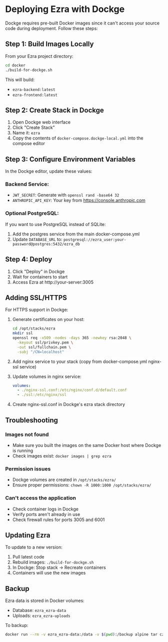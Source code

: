 # Deploying Ezra with Dockge

Dockge requires pre-built Docker images since it can't access your source code during deployment. Follow these steps:

## Step 1: Build Images Locally

From your Ezra project directory:

```bash
cd docker
./build-for-dockge.sh
```

This will build:
- `ezra-backend:latest`
- `ezra-frontend:latest`

## Step 2: Create Stack in Dockge

1. Open Dockge web interface
2. Click "Create Stack"
3. Name it: `ezra`
4. Copy the contents of `docker-compose.dockge-local.yml` into the compose editor

## Step 3: Configure Environment Variables

In the Dockge editor, update these values:

### Backend Service:
- `JWT_SECRET`: Generate with `openssl rand -base64 32`
- `ANTHROPIC_API_KEY`: Your key from https://console.anthropic.com

### Optional PostgreSQL:
If you want to use PostgreSQL instead of SQLite:
1. Add the postgres service from the main docker-compose.yml
2. Update `DATABASE_URL` to: `postgresql://ezra_user:your-password@postgres:5432/ezra_db`

## Step 4: Deploy

1. Click "Deploy" in Dockge
2. Wait for containers to start
3. Access Ezra at http://your-server:3005

## Adding SSL/HTTPS

For HTTPS support in Dockge:

1. Generate certificates on your host:
   ```bash
   cd /opt/stacks/ezra
   mkdir ssl
   openssl req -x509 -nodes -days 365 -newkey rsa:2048 \
     -keyout ssl/privkey.pem \
     -out ssl/fullchain.pem \
     -subj "/CN=localhost"
   ```

2. Add nginx service to your stack (copy from docker-compose.yml nginx-ssl service)

3. Update volumes in nginx service:
   ```yaml
   volumes:
     - ./nginx-ssl.conf:/etc/nginx/conf.d/default.conf
     - ./ssl:/etc/nginx/ssl
   ```

4. Create nginx-ssl.conf in Dockge's ezra stack directory

## Troubleshooting

### Images not found
- Make sure you built the images on the same Docker host where Dockge is running
- Check images exist: `docker images | grep ezra`

### Permission issues
- Dockge volumes are created in `/opt/stacks/ezra/`
- Ensure proper permissions: `chown -R 1000:1000 /opt/stacks/ezra/`

### Can't access the application
- Check container logs in Dockge
- Verify ports aren't already in use
- Check firewall rules for ports 3005 and 6001

## Updating Ezra

To update to a new version:

1. Pull latest code
2. Rebuild images: `./build-for-dockge.sh`
3. In Dockge: Stop stack → Recreate containers
4. Containers will use the new images

## Backup

Ezra data is stored in Docker volumes:
- Database: `ezra_ezra-data`
- Uploads: `ezra_ezra-uploads`

To backup:
```bash
docker run --rm -v ezra_ezra-data:/data -v $(pwd):/backup alpine tar czf /backup/ezra-backup.tar.gz -C / data
```